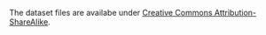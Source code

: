 The dataset files are availabe under [Creative Commons Attribution-ShareAlike](https://stackoverflow.com/help/licensing).
